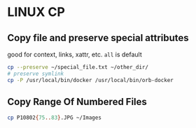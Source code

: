 # LINUX CP

## Copy file and preserve special attributes
good for context, links, xattr, etc. `all` is default

```bash
cp --preserve ~/special_file.txt ~/other_dir/
# preserve symlink
cp -P /usr/local/bin/docker /usr/local/bin/orb-docker
```

## Copy Range Of Numbered Files

```bash
cp P10802{75..83}.JPG ~/Images
```
